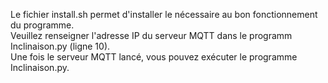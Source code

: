 Le fichier install.sh permet d'installer le nécessaire au bon fonctionnement du programme.  
Veuillez renseigner l'adresse IP du serveur MQTT dans le programm Inclinaison.py (ligne 10).  
Une fois le serveur MQTT lancé, vous pouvez exécuter le programme Inclinaison.py.  
